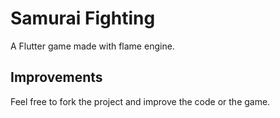 # Samurai Fighting

A Flutter game made with flame engine.

## Improvements

Feel free to fork the project and improve the code or the game.
